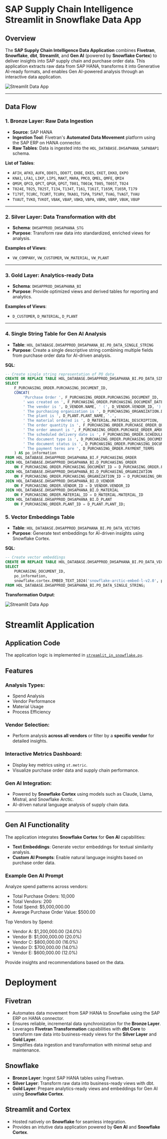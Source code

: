 # SAP Supply Chain Intelligence Streamlit in Snowflake Data App

## Overview
 The **SAP Supply Chain Intelligence Data Application** combines **Fivetran**, **Snowflake**, **dbt**, **Streamlit**, and **Gen AI** (powered by **Snowflake Cortex**) to deliver insights into SAP supply chain and purchase order data. This application extracts raw data from SAP HANA, transforms it into Generative AI-ready formats, and enables Gen AI-powered analysis through an interactive data application.


![Streamlit Data App](images/streamlit_app.png)

---

## Data Flow

### 1. **Bronze Layer**: Raw Data Ingestion
- **Source**: SAP HANA
- **Ingestion Tool**: Fivetran's **Automated Data Movement** platform using the SAP ERP on HANA connector.
- **Raw Tables**: Data is ingested into the `HOL_DATABASE.DHSAPHANA_SAPABAP1` schema.

**List of Tables**:
- `AFIH`, `AFKO`, `AUFK`, `DD07L`, `DD07T`, `EKBE`, `EKES`, `EKET`, `EKKO`, `EKPO`
- `KNA1`, `LFA1`, `LIKP`, `LIPS`, `MAKT`, `MARA`, `PMCO`, `QMEL`, `QMFE`, `QMIH`
- `QMSM`, `QPCD`, `QPCT`, `QPGR`, `QPGT`, `T001`, `T001W`, `T005`, `T005T`, `T024`
- `T024E`, `T025`, `T025T`, `T134`, `T134T`, `T161`, `T161T`, `T165M`, `T165R`, `T179`
- `T179T`, `TCURC`, `TCURT`, `TCURV`, `TKA01`, `TSPA`, `TSPAT`, `TVAG`, `TVAGT`, `TVAU`
- `TVAUT`, `TVKO`, `TVKOT`, `VBAK`, `VBAP`, `VBKD`, `VBPA`, `VBRK`, `VBRP`, `VBUK`, `VBUP`

---

### 2. **Silver Layer**: Data Transformation with dbt
- **Schema**: `DHSAPPROD_DHSAPHANA_STG`
- **Purpose**: Transform raw data into standardized, enriched views for analysis.

**Examples of Views**:
- `VW_COMPANY`, `VW_CUSTOMER`, `VW_MATERIAL`, `VW_PLANT`

---

### 3. **Gold Layer**: Analytics-ready Data
- **Schema**: `DHSAPPROD_DHSAPHANA_BI`
- **Purpose**: Provide optimized views and derived tables for reporting and analytics.

**Examples of Views**:
- `D_CUSTOMER`, `D_MATERIAL`, `D_PLANT`

---

### 4. **Single String Table for Gen AI Analysis**
- **Table**: `HOL_DATABASE.DHSAPPROD_DHSAPHANA_BI.PO_DATA_SINGLE_STRING`
- **Purpose**: Create a single descriptive string combining multiple fields from purchase order data for AI-driven analysis.

**SQL**:
```sql
-- Create single string representation of PO data
CREATE OR REPLACE TABLE HOL_DATABASE.DHSAPPROD_DHSAPHANA_BI.PO_DATA_SINGLE_STRING AS 
SELECT 
    F_PURCHASING_ORDER.PURCHASING_DOCUMENT_ID,
    CONCAT(
        'Purchase Order ', F_PURCHASING_ORDER.PURCHASING_DOCUMENT_ID, 
        ' was created on ', F_PURCHASING_ORDER.PURCHASING_DOCUMENT_DATE, '.',
        ' The vendor is ', D_VENDOR.NAME, ' (', D_VENDOR.VENDOR_ID, ') from ', D_VENDOR.CITY, '.',
        ' The purchasing organization is ', D_PURCHASING_ORGANIZATION.DESCRIPTION, '.',
        ' The plant is ', D_PLANT.PLANT_NAME, '.',
        ' The material ordered is ', D_MATERIAL.MATERIAL_DESCRIPTION, ' (', D_MATERIAL.MATERIAL_NUMBER, ').',
        ' The order quantity is ', F_PURCHASING_ORDER.PURCHASE_ORDER_QUANTITY, ' ', D_MATERIAL.BASE_UOM_ID, '.',
        ' The order amount is ', F_PURCHASING_ORDER.PURCHASE_ORDER_AMOUNT, ' ', F_PURCHASING_ORDER.DOCUMENT_CURRENCY_ID, '.',
        ' The scheduled delivery date is ', F_PURCHASING_ORDER.SCHEDULED_DELIVERY_DATE, '.',
        ' The document type is ', D_PURCHASING_ORDER.PURCHASING_DOCUMENT_TYPE_TEXT, '.',
        ' The document status is ', D_PURCHASING_ORDER.PURCHASING_DOCUMENT_STATUS_TXT, '.',
        ' The payment terms are ', D_PURCHASING_ORDER.PAYMENT_TERMS
    ) AS po_information
FROM HOL_DATABASE.DHSAPPROD_DHSAPHANA_BI.F_PURCHASING_ORDER 
JOIN HOL_DATABASE.DHSAPPROD_DHSAPHANA_BI.D_PURCHASING_ORDER 
    ON F_PURCHASING_ORDER.PURCHASING_DOCUMENT_ID = D_PURCHASING_ORDER.PURCHASING_DOCUMENT_ID
JOIN HOL_DATABASE.DHSAPPROD_DHSAPHANA_BI.D_PURCHASING_ORGANIZATION 
    ON F_PURCHASING_ORDER.PURCHASING_ORGANIZATION_ID = D_PURCHASING_ORGANIZATION.PURCHASING_ORGANIZATION_ID
JOIN HOL_DATABASE.DHSAPPROD_DHSAPHANA_BI.D_VENDOR 
    ON F_PURCHASING_ORDER.VENDOR_ID = D_VENDOR.VENDOR_ID
JOIN HOL_DATABASE.DHSAPPROD_DHSAPHANA_BI.D_MATERIAL 
    ON F_PURCHASING_ORDER.MATERIAL_ID = D_MATERIAL.MATERIAL_ID
JOIN HOL_DATABASE.DHSAPPROD_DHSAPHANA_BI.D_PLANT 
    ON F_PURCHASING_ORDER.PLANT_ID = D_PLANT.PLANT_ID;
```

### 5. **Vector Embeddings Table**
- **Table**: `HOL_DATABASE.DHSAPPROD_DHSAPHANA_BI.PO_DATA_VECTORS`
- **Purpose**: Generate text embeddings for AI-driven insights using Snowflake Cortex.

**SQL**:
```sql
-- Create vector embeddings
CREATE OR REPLACE TABLE HOL_DATABASE.DHSAPPROD_DHSAPHANA_BI.PO_DATA_VECTORS AS 
SELECT 
    PURCHASING_DOCUMENT_ID,
    po_information,
    snowflake.cortex.EMBED_TEXT_1024('snowflake-arctic-embed-l-v2.0', po_information) AS PO_EMBEDDINGS
FROM HOL_DATABASE.DHSAPPROD_DHSAPHANA_BI.PO_DATA_SINGLE_STRING;
```
**Transformation Output**:

![Streamlit Data App](images/transformations.png)

# Streamlit Application

## Application Code

The application logic is implemented in [`streamlit_in_snowflake.py`](./files/streamlit_in_snowflake.py). 

## Features

### Analysis Types:
- Spend Analysis
- Vendor Performance
- Material Usage
- Process Efficiency

### Vendor Selection:
- Perform analysis **across all vendors** or filter by a **specific vendor** for detailed insights.

### Interactive Metrics Dashboard:
- Display key metrics using `st.metric`.
- Visualize purchase order data and supply chain performance.

### Gen AI Integration:
- Powered by **Snowflake Cortex** using models such as Claude, Llama, Mistral, and Snowflake Arctic.
- AI-driven natural language analysis of supply chain data.

---

## Gen AI Functionality

The application integrates **Snowflake Cortex** for **Gen AI** capabilities:

- **Text Embeddings**: Generate vector embeddings for textual similarity analysis.
- **Custom AI Prompts**: Enable natural language insights based on purchase order data.

### Example Gen AI Prompt

Analyze spend patterns across vendors:

- Total Purchase Orders: 10,000
- Total Vendors: 200
- Total Spend: $5,000,000.00
- Average Purchase Order Value: $500.00

Top Vendors by Spend:
- Vendor A: $1,200,000.00 (24.0%)
- Vendor B: $1,000,000.00 (20.0%)
- Vendor C: $800,000.00 (16.0%)
- Vendor D: $700,000.00 (14.0%)
- Vendor E: $600,000.00 (12.0%)

Provide insights and recommendations based on the data.

# Deployment

## Fivetran

- Automates data movement from SAP HANA to Snowflake using the SAP ERP on HANA connector.
- Ensures reliable, incremental data synchronization for the **Bronze Layer**.
- Leverages **Fivetran Transformation** capabilities with **dbt Core** to transform raw data into business-ready views for the **Silver Layer** and **Gold Layer**.
- Simplifies data ingestion and transformation with minimal setup and maintenance.

## Snowflake
- **Bronze Layer**: Ingest SAP HANA tables using Fivetran.
- **Silver Layer**: Transform raw data into business-ready views with dbt.
- **Gold Layer**: Prepare analytics-ready views and embeddings for Gen AI using **Snowflake Cortex**.

## Streamlit and Cortex
- Hosted natively on **Snowflake** for seamless integration.
- Provides an intutive data application powered by **Gen AI** and **Snowflake Cortex**.
